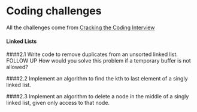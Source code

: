 # Coding challenges
All the challenges come from [Cracking the Coding Interview](http://www.crackingthecodinginterview.com/)

#### Linked Lists
####2.1 
Write code to remove duplicates from an unsorted linked list.
FOLLOW UP
How would you solve this problem if a temporary buffer is not allowed?

####2.2 
Implement an algorithm to find the kth to last element of a singly linked list.

####2.3 
Implement an algorithm to delete a node in the middle of a singly linked list, given only access to that node.
